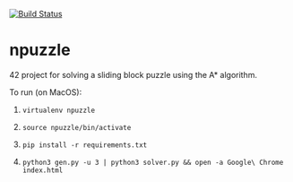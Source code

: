 [![Build Status](https://travis-ci.com/yunusabd/npuzzle.svg?branch=master)](https://travis-ci.com/yunusabd/npuzzle)

# npuzzle
42 project for solving a sliding block puzzle using the A* algorithm.

To run (on MacOS):

1. ```virtualenv npuzzle```

2. ```source npuzzle/bin/activate```

3. ```pip install -r requirements.txt```

4. ```python3 gen.py -u 3 | python3 solver.py && open -a Google\ Chrome index.html```
